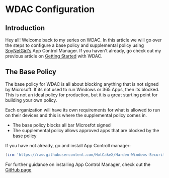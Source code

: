 # WDAC Configuration

## Introduction
Hey all! Welcome back to my series on WDAC. In this article we will go over the steps to configure a base policy and supplemental policy using [SpyNetGirl's](https://github.com/HotCakeX/Harden-Windows-Security) App Control Manager. If you haven't already, go check out my previous article on [Getting Started](/WDAC/GettingStarted.md) with WDAC.

## The Base Policy
The base policy for WDAC is all about blocking anything that is not signed by Microsoft. If its not used to run Windows or 365 Apps, then its blocked. This is not an ideal policy for production, but it is a great starting point for building your own policy.

Each organization will have its own requirements for what is allowed to run on their devices and this is where the supplemental policy comes in.

- The base policy blocks all bar Microsfot signed
- The supplemental policy allows approved apps that are blocked by the base policy

If you have not already, go and install App Controll manager:

```powershell
(irm 'https://raw.githubusercontent.com/HotCakeX/Harden-Windows-Security/main/Harden-Windows-Security.ps1')+'AppControl'|iex
```

For further guidance on installing App Control Manager, check out the [GitHub page](https://github.com/HotCakeX/Harden-Windows-Security)
